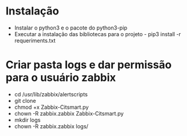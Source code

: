 # Instalação
 - Instalar o python3 e o pacote do python3-pip
 - Executar a instalação das bibliotecas para o projeto - pip3 install -r requeriments.txt
 # Criar pasta logs e dar permissão para o usuário zabbix
 - cd /usr/lib/zabbix/alertscripts
 - git clone
 - chmod +x Zabbix-Citsmart.py
 - chown -R zabbix.zabbix Zabbix-Citsmart.py
 - mkdir logs
 - chown -R zabbix.zabbix logs/
